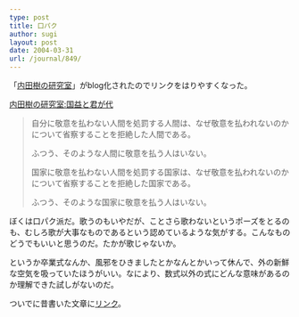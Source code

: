 ```yaml
---
type: post
title: 口パク
author: sugi
layout: post
date: 2004-03-31
url: /journal/849/
---
```

「<a href="http://blog.tatsuru.com/" onclick="_gaq.push(['_trackEvent', 'outbound-article', 'http://blog.tatsuru.com/', '内田樹の研究室']);" >内田樹の研究室</a>」がblog化されたのでリンクをはりやすくなった。

<a href="http://blog.tatsuru.com/archives/000032.php" onclick="_gaq.push(['_trackEvent', 'outbound-article', 'http://blog.tatsuru.com/archives/000032.php', '内田樹の研究室:国益と君が代']);" >内田樹の研究室:国益と君が代</a>

> 自分に敬意を払わない人間を処罰する人間は、なぜ敬意を払われないのかについて省察することを拒絶した人間である。
> 
> ふつう、そのような人間に敬意を払う人はいない。
> 
> 国家に敬意を払わない人間を処罰する国家は、なぜ敬意を払われないのかについて省察することを拒絶した国家である。
> 
> ふつう、そのような国家に敬意を払う人はいない。

ぼくは口パク派だ。歌うのもいやだが、ことさら歌わないというポーズをとるのも、むしろ歌が大事なものであるという認めているような気がする。こんなものどうでもいいと思うのだ。たかが歌じゃないか。

というか卒業式なんか、風邪をひきましたとかなんとかいって休んで、外の新鮮な空気を吸っていたほうがいい。なにより、数式以外の式にどんな意味があるのか理解できた試しがないのだ。

ついでに昔書いた文章に<a href="http://asharpminor.com/index.cgi?page=journal%2F2003%2D5%2D18" onclick="_gaq.push(['_trackEvent', 'outbound-article', 'http://asharpminor.com/index.cgi?page=journal%2F2003%2D5%2D18', 'リンク']);" >リンク</a>。
